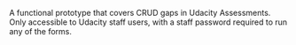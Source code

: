 A functional prototype that covers CRUD gaps in Udacity Assessments. Only accessible to Udacity staff users, with a staff password required to run any of the forms.
